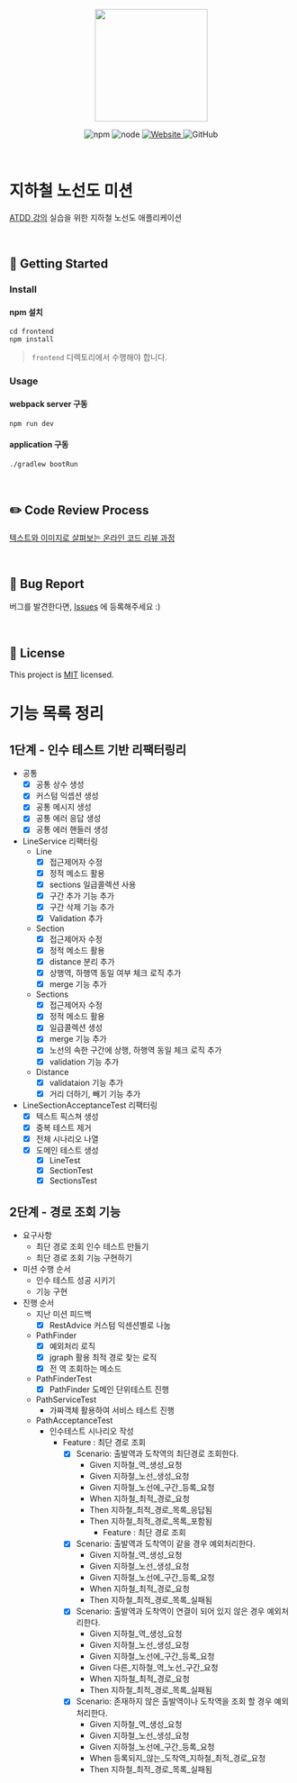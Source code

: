 <p align="center">
    <img width="200px;" src="https://raw.githubusercontent.com/woowacourse/atdd-subway-admin-frontend/master/images/main_logo.png"/>
</p>
<p align="center">
  <img alt="npm" src="https://img.shields.io/badge/npm-%3E%3D%205.5.0-blue">
  <img alt="node" src="https://img.shields.io/badge/node-%3E%3D%209.3.0-blue">
  <a href="https://edu.nextstep.camp/c/R89PYi5H" alt="nextstep atdd">
    <img alt="Website" src="https://img.shields.io/website?url=https%3A%2F%2Fedu.nextstep.camp%2Fc%2FR89PYi5H">
  </a>
  <img alt="GitHub" src="https://img.shields.io/github/license/next-step/atdd-subway-service">
</p>

<br>

# 지하철 노선도 미션
[ATDD 강의](https://edu.nextstep.camp/c/R89PYi5H) 실습을 위한 지하철 노선도 애플리케이션

<br>

## 🚀 Getting Started

### Install
#### npm 설치
```
cd frontend
npm install
```
> `frontend` 디렉토리에서 수행해야 합니다.

### Usage
#### webpack server 구동
```
npm run dev
```
#### application 구동
```
./gradlew bootRun
```
<br>

## ✏️ Code Review Process
[텍스트와 이미지로 살펴보는 온라인 코드 리뷰 과정](https://github.com/next-step/nextstep-docs/tree/master/codereview)

<br>

## 🐞 Bug Report

버그를 발견한다면, [Issues](https://github.com/next-step/atdd-subway-service/issues) 에 등록해주세요 :)

<br>

## 📝 License

This project is [MIT](https://github.com/next-step/atdd-subway-service/blob/master/LICENSE.md) licensed.

# 기능 목록 정리
## 1단계 - 인수 테스트 기반 리팩터링리
- 공통
  - [X] 공통 상수 생성
  - [X] 커스텀 익셉션 생성
  - [X] 공통 메시지 생성
  - [X] 공통 에러 응답 생성
  - [X] 공통 에러 핸들러 생성
- LineService 리팩터링
  - Line
    - [X] 접근제어자 수정
    - [X] 정적 메소드 활용
    - [X] sections 일급콜렉션 사용
    - [X] 구간 추가 기능 추가
    - [X] 구간 삭제 기능 추가
    - [X] Validation 추가
  - Section
    - [X] 접근제어자 수정
    - [X] 정적 메소드 활용
    - [X] distance 분리 추가
    - [X] 상행역, 하행역 동일 여부 체크 로직 추가
    - [X] merge 기능 추가
  - Sections 
    - [X] 접근제어자 수정
    - [X] 정적 메소드 활용
    - [X] 일급콜렉션 생성
    - [X] merge 기능 추가
    - [X] 노선의 속한 구간에 상행, 하행역 동일 체크 로직 추가
    - [X] validation 기능 추가
  - Distance
    - [X] validataion 기능 추가
    - [X] 거리 더하기, 빼기 기능 추가
- LineSectionAcceptanceTest 리팩터링
  - [X] 텍스트 픽스쳐 생성
  - [X] 중복 테스트 제거 
  - [X] 전체 시나리오 나열
  - [X] 도메인 테스트 생성
    - [X] LineTest
    - [X] SectionTest
    - [X] SectionsTest

## 2단계 - 경로 조회 기능
- 요구사항
  - 최단 경로 조회 인수 테스트 만들기
  - 최단 경로 조회 기능 구현하기
- 미션 수행 순서
  - 인수 테스트 성공 시키기
  - 기능 구현
- 진행 순서
  - 지난 미션 피드백
    - [X] RestAdvice 커스텀 익센션별로 나눔
  - PathFinder
    - [X] 예외처리 로직
    - [X] jgraph 활용 최적 경로 찾는 로직
    - [X] 전 역 조회하는 메소드
  - PathFinderTest
    - [X] PathFinder 도메인 단위테스트 진행
  - PathServiceTest 
    - 가짜객체 활용하여 서비스 테스트 진행
  - PathAcceptanceTest 
    - 인수테스트 시나리오 작성
      - Feature : 최단 경로 조회
        - [X] Scenario: 출발역과 도착역의 최단경로 조회한다.
          - Given 지하철_역_생성_요청
          - Given 지하철_노선_생성_요청
          - Given 지하철_노선에_구간_등록_요청
          - When 지하철_최적_경로_요청
          - Then 지하철_최적_경로_목록_응답됨
          - Then 지하철_최적_경로_목록_포함됨
            - Feature : 최단 경로 조회
        - [X] Scenario: 출발역과 도착역이 같을 경우 예외처리한다.
          - Given 지하철_역_생성_요청
          - Given 지하철_노선_생성_요청
          - Given 지하철_노선에_구간_등록_요청
          - When 지하철_최적_경로_요청
          - Then 지하철_최적_경로_목록_실패됨
        - [X] Scenario: 출발역과 도착역이 연결이 되어 있지 않은 경우 예외처리한다.
          - Given 지하철_역_생성_요청
          - Given 지하철_노선_생성_요청
          - Given 지하철_노선에_구간_등록_요청
          - Given 다른_지하철_역_노선_구간_요청
          - When 지하철_최적_경로_요청
          - Then 지하철_최적_경로_목록_실패됨
        - [X] Scenario: 존재하지 않은 출발역이나 도착역을 조회 할 경우 예외처리한다.
          - Given 지하철_역_생성_요청
          - Given 지하철_노선_생성_요청
          - Given 지하철_노선에_구간_등록_요청
          - When 등록되지_않는_도착역_지하철_최적_경로_요청
          - Then 지하철_최적_경로_목록_실패됨
